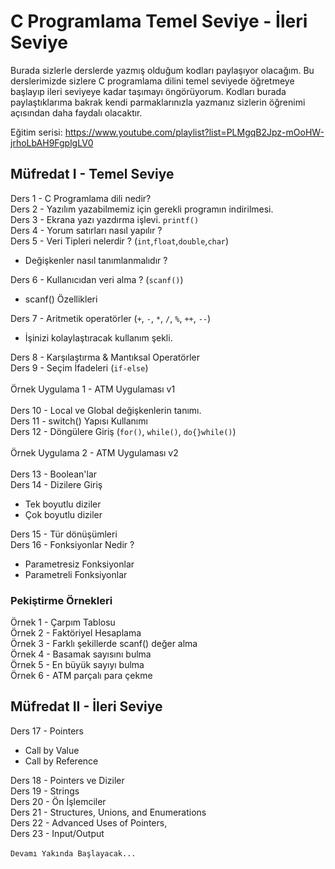 # C Programlama Temel Seviye - İleri Seviye

Burada sizlerle derslerde yazmış olduğum kodları paylaşıyor olacağım. Bu derslerimizde sizlere C programlama dilini temel seviyede öğretmeye başlayıp ileri seviyeye kadar taşımayı öngörüyorum. Kodları burada paylaştıklarıma bakrak kendi parmaklarınızla yazmanız sizlerin öğrenimi açısından daha faydalı olacaktır. 

Eğitim serisi: https://www.youtube.com/playlist?list=PLMgqB2Jpz-mOoHW-jrhoLbAH9FgplgLV0

## Müfredat I - Temel Seviye

Ders 1 - C Programlama dili nedir? <br/>
Ders 2 - Yazılım yazabilmemiz için gerekli programın indirilmesi. <br/> 
Ders 3 - Ekrana yazı yazdırma işlevi. `printf()`<br/>
Ders 4 - Yorum satırları nasıl yapılır ?<br/>
Ders 5 - Veri Tipleri nelerdir ? (`int`,`float`,`double`,`char`)<br/>
- Değişkenler nasıl tanımlanmalıdır ? <br/>

Ders 6 - Kullanıcıdan veri alma ? (`scanf()`)<br/>
- scanf() Özellikleri <br/>

Ders 7 - Aritmetik operatörler (`+`, `-`, `*`, `/`, `%`, `++`, `--`)	<br/>
- İşinizi kolaylaştıracak kullanım şekli.<br/>


Ders 8 - Karşılaştırma & Mantıksal Operatörler <br/>
Ders 9 - Seçim İfadeleri (`if-else`) 	<br/>
<br/>
Örnek Uygulama 1 - ATM Uygulaması v1<br/>
<br/>
Ders 10 - Local ve Global değişkenlerin tanımı. <br/>
Ders 11 - switch() Yapısı Kullanımı<br/>
Ders 12 - Döngülere Giriş (`for()`, `while()`, `do{}while()`)<br/>
<br/>
Örnek Uygulama 2 - ATM Uygulaması v2<br/>
<br/>
Ders 13 - Boolean'lar<br/>
Ders 14 - Dizilere Giriş<br/>
- Tek boyutlu diziler <br/>
- Çok boyutlu diziler <br/>

Ders 15 - Tür dönüşümleri<br/>
Ders 16 - Fonksiyonlar Nedir ?<br/>
- Parametresiz Fonksiyonlar<br/>
- Parametreli Fonksiyonlar<br/>

### Pekiştirme Örnekleri
Örnek 1 - Çarpım Tablosu<br/>
Örnek 2 - Faktöriyel Hesaplama<br/>
Örnek 3 - Farklı şekillerde scanf() değer alma<br/>
Örnek 4 - Basamak sayısını bulma<br/>
Örnek 5 - En büyük sayıyı bulma<br/>
Örnek 6 - ATM parçalı para çekme<br/>

## Müfredat II - İleri Seviye

Ders 17 - Pointers<br/>
- Call by Value<br/>
- Call by Reference<br/>

Ders 18 - Pointers ve Diziler<br/>
Ders 19 - Strings<br/>
Ders 20 - Ön İşlemciler	<br/>
Ders 21 - Structures, Unions, and Enumerations<br/>
Ders 22 - Advanced Uses of Pointers,	<br/>
Ders 23 - Input/Output<br/>
<br/>
`Devamı Yakında Başlayacak...`<br/>
